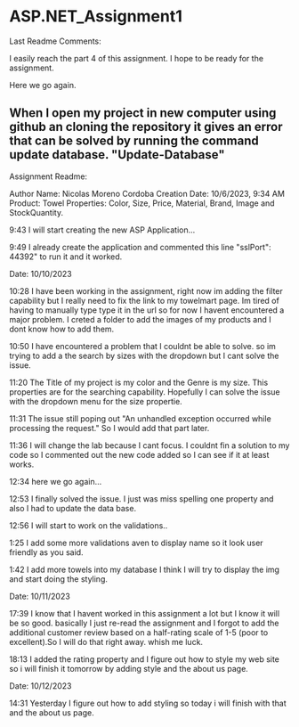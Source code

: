 ﻿# ASP.NET_Assignment1

Last Readme Comments:

﻿I easily reach the part 4 of this assignment. I hope to be ready for the assignment.

Here we go again.

When I open my project in new computer using github an cloning the repository it gives an error that can be solved by running the command update database. "Update-Database"
----------------------------------------------------------------------------------------------------------------------------------------------------------------------------------------------------------------------------------------------------------------

Assignment Readme:

Author Name: Nicolas Moreno Cordoba
Creation Date: 10/6/2023, 9:34 AM
Product: Towel
Properties: Color, Size, Price, Material, Brand, Image and StockQuantity.

9:43 I will start creating the new ASP Application...

9:49 I already create the application and commented this line "sslPort": 44392" to run it and it worked.

Date: 10/10/2023
 
10:28 I have been working in the assignment, right now im adding the filter capability but I really need to fix the link to my towelmart page. Im tired of having to manually type type it in the url so for now I havent encountered a major problem. I creted a folder to add the images of my products and I dont know how to add them.

10:50 I have encountered a problem that I couldnt be able to solve. so im trying to add a the search by sizes with the dropdown but I cant solve the issue.

11:20 The Title of my project is my color and the Genre is my size. This properties are for the searching capability. Hopefully I can solve the issue with the dropdown menu for the size propertie.

11:31 The issue still poping out "An unhandled exception occurred while processing the request." So I would add that part later.

11:36 I will change the lab because I cant focus. I couldnt fin a solution to my code so I commented out the new code added so I can see if it at least works.

12:34 here we go again...

12:53 I finally solved the issue. I just was miss spelling one property and also I had to update the data base.

12:56 I will start to work on the validations..

1:25 I add some more validations aven to display name so it look user friendly as you said.

1:42 I add more towels into my database I think I will try to display the img and start doing the styling.

Date: 10/11/2023

17:39 I know that I havent worked in this assignment a lot but I know it will be so good. basically I just re-read the assignment and I forgot to add the additional customer review based on a half-rating scale of 1-5 (poor to excellent).So I will do that right away. whish me luck.

18:13 I added the rating property and I figure out how to style my web site so i will finish it tomorrow by adding style and the about us page.

Date: 10/12/2023

14:31 Yesterday I figure out how to add styling so today i will finish with that and the about us page.